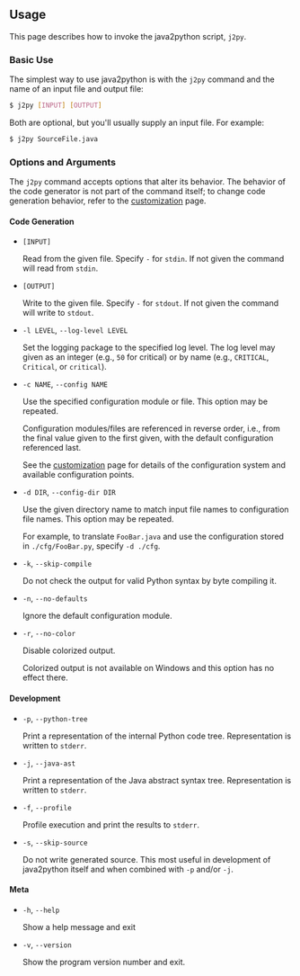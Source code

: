 ## Usage

This page describes how to invoke the java2python script, `j2py`.


### Basic Use

The simplest way to use java2python is with the `j2py` command
and the name of an input file and output file:

```bash
$ j2py [INPUT] [OUTPUT]
```

Both are optional, but you'll usually supply an input file.  For example:

```bash
$ j2py SourceFile.java
```


### Options and Arguments

The `j2py` command accepts options that alter its behavior.
The behavior of the code generator is not part of the command itself;
to change code generation behavior, refer to the [customization][]
page.


#### Code Generation

  * `[INPUT]`

    Read from the given file.  Specify `-` for `stdin`.  If not
    given the command will read from `stdin`.

  * `[OUTPUT]`

    Write to the given file.  Specify `-` for `stdout`.  If not
    given the command will write to `stdout`.

  * `-l LEVEL`, `--log-level LEVEL`

    Set the logging package to the specified log level.  The log level
    may given as an integer (e.g., `50` for critical) or by name
    (e.g., `CRITICAL`, `Critical`, or `critical`).

  * `-c NAME`, `--config NAME`

    Use the specified configuration module or file.  This option may
    be repeated.

    Configuration modules/files are referenced in reverse order, i.e.,
    from the final value given to the first given, with the default
    configuration referenced last.

    See the [customization][] page for details of the
    configuration system and available configuration points.

  * `-d DIR`, `--config-dir DIR`

    Use the given directory name to match input file names to
    configuration file names.  This option may be repeated.
    
    For example, to translate
    `FooBar.java` and use the configuration stored in
    `./cfg/FooBar.py`, specify `-d ./cfg`.

  * `-k`, `--skip-compile`

    Do not check the output for valid Python syntax by byte compiling it.

  * `-n`, `--no-defaults`

    Ignore the default configuration module.

  * `-r`, `--no-color`

    Disable colorized output.

    Colorized output is not available on Windows and this option has no effect
    there.


#### Development

  * `-p`, `--python-tree`

    Print a representation of the internal Python code tree.
    Representation is written to `stderr`.

  * `-j`, `--java-ast`

    Print a representation of the Java abstract syntax tree.
    Representation is written to `stderr`.

  * `-f`, `--profile`

    Profile execution and print the results to `stderr`.

  * `-s`, `--skip-source`

    Do not write generated source.  This most useful in development of
    java2python itself and when combined with `-p` and/or
    `-j`.


#### Meta

  * `-h`, `--help`

    Show a help message and exit

  * `-v`, `--version`

    Show the program version number and exit.



[customization]: https://github.com/natural/java2python/tree/master/doc/customization.md
